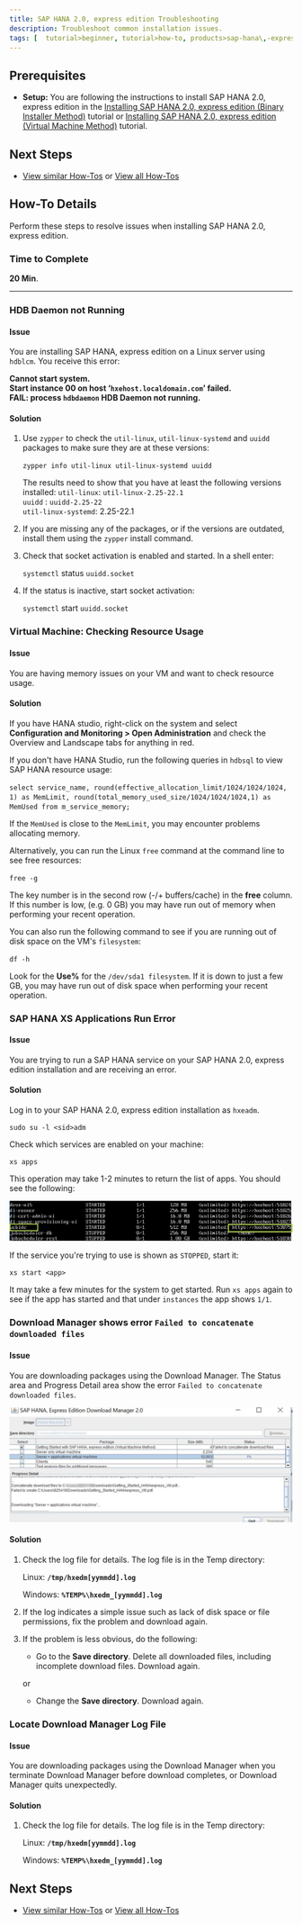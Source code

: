 ```yaml
---
title: SAP HANA 2.0, express edition Troubleshooting
description: Troubleshoot common installation issues.
tags: [  tutorial>beginner, tutorial>how-to, products>sap-hana\,-express-edition ]
---
```

## Prerequisites  
 - **Setup:** You are following the instructions to install SAP HANA 2.0, express edition in the [Installing SAP HANA 2.0, express edition (Binary Installer Method)](http://www.sap.com/developer/tutorials/hxe-ua-installing-binary.html) tutorial or [Installing SAP HANA 2.0, express edition (Virtual Machine Method)](http://www.sap.com/developer/tutorials/hxe-ua-installing-vm-image.html) tutorial.

## Next Steps
 - [View similar How-Tos](http://www.sap.com/developer/tutorials.html) or [View all How-Tos](http://www.sap.com/developer/tutorials.html)


## How-To Details
Perform these steps to resolve issues when installing SAP HANA 2.0, express edition.

### Time to Complete
**20 Min**.

---

### HDB Daemon not Running

#### Issue

You are installing SAP HANA, express edition on a Linux server using `hdblcm`. You receive this error:  

**Cannot start system.  
  Start instance 00 on host ‘`hxehost.localdomain.com`’ failed.  
    FAIL: process `hdbdaemon` HDB Daemon not running.**

#### Solution

1.	Use `zypper` to check the `util-linux`, `util-linux-systemd` and `uuidd` packages to make sure they are at these versions:  

    `zypper info util-linux util-linux-systemd uuidd`

    The results need to show that you have at least the following versions installed:
    `util-linux`: `util-linux-2.25-22.1`  
    `uuidd` : `uuidd-2.25-22`  
    `util-linux-systemd`: 2.25-22.1  

2.	If you are missing any of the packages, or if the versions are outdated, install them using the `zypper` install command.

3.	Check that socket activation is enabled and started. In a shell enter:

    `systemctl` status `uuidd.socket`

4.	If the status is inactive, start socket activation:

    `systemctl` start `uuidd.socket`


### Virtual Machine: Checking Resource Usage

#### Issue

You are having memory issues on your VM and want to check resource usage.

#### Solution

If you have HANA studio, right-click on the system and select **Configuration and Monitoring > Open Administration** and check the Overview and Landscape tabs for anything in red.

If you don't have HANA Studio, run the following queries in `hdbsql` to view SAP HANA resource usage:

`select service_name, round(effective_allocation_limit/1024/1024/1024, 1) as MemLimit, round(total_memory_used_size/1024/1024/1024,1) as MemUsed from m_service_memory;`

If the `MemUsed` is close to the `MemLimit`, you may encounter problems allocating memory.

Alternatively, you can run the Linux `free` command at the command line to see free resources:

`free -g`

The key number is in the second row (-/+ buffers/cache) in the **free** column. If this number is low, (e.g. 0 GB) you may have run out of memory when performing your recent operation.

You can also run the following command to see if you are running out of disk space on the VM's `filesystem`:  

`df -h`

Look for the **Use%** for the `/dev/sda1 filesystem`. If it is down to just a few GB, you may have run out of disk space when performing your recent operation.


### SAP HANA XS Applications Run Error

#### Issue

You are trying to run a SAP HANA service on your SAP HANA 2.0, express edition installation and are receiving an error.

#### Solution

Log in to your SAP HANA 2.0, express edition installation as `hxeadm`.

```
sudo su -l <sid>adm
```

Check which services are enabled on your machine:

```
xs apps
```

This operation may take 1-2 minutes to return the list of apps. You should see the following:

![XS Apps](hxe_xsa_webide.PNG)

If the service you're trying to use is shown as `STOPPED`, start it:

```
xs start <app>
```

It may take a few minutes for the system to get started. Run `xs apps` again to see if the app has started and that under `instances` the app shows `1/1`.

### Download Manager shows error `Failed to concatenate downloaded files`

#### Issue

You are downloading packages using the Download Manager. The Status area and Progress Detail area show the error `Failed to concatenate downloaded files`.

![Download Manager](hxe_ua_dm_failure.PNG)

#### Solution

1. Check the log file for details. The log file is in the Temp directory:

    Linux: **`/tmp/hxedm[yymmdd].log`**

    Windows: **`%TEMP%\hxedm_[yymmdd].log`**

2. If the log indicates a simple issue such as lack of disk space or file permissions, fix the problem and download again.

3. If the problem is less obvious, do the following:

    - Go to the **Save directory**. Delete all downloaded files, including incomplete download files. Download again.

    or

    - Change the **Save directory**. Download again.     

### Locate Download Manager Log File

#### Issue

You are downloading packages using the Download Manager when you terminate Download Manager before download completes, or Download Manager quits unexpectedly.

#### Solution

1. Check the log file for details. The log file is in the Temp directory:

    Linux: **`/tmp/hxedm[yymmdd].log`**

    Windows: **`%TEMP%\hxedm_[yymmdd].log`**

## Next Steps
 - [View similar How-Tos](http://www.sap.com/developer/tutorials.html) or [View all How-Tos](http://www.sap.com/developer/tutorials.html)
